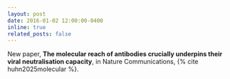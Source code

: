 ```yaml
---
layout: post
date: 2016-01-02 12:00:00-0400
inline: true
related_posts: false
---
```


New paper, **The molecular reach of antibodies crucially underpins their viral neutralisation capacity**, in Nature Communications, {% cite huhn2025molecular %}.
